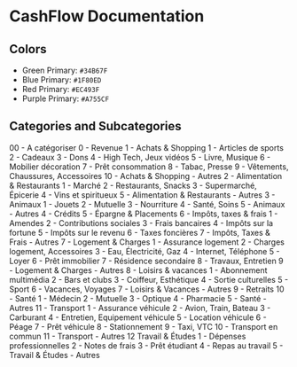#  CashFlow Documentation

## Colors
- Green Primary: `#34B67F`
- Blue Primary: `#1F80ED`
- Red Primary: `#EC493F`
- Purple Primary: `#A755CF`


## Categories and Subcategories

00 - A catégoriser
0 - Revenue
1 - Achats & Shopping
    1 - Articles de sports
    2 - Cadeaux
    3 - Dons
    4 - High Tech, Jeux vidéos
    5 - Livre, Musique
    6 - Mobilier décoration
    7 - Prêt consommation
    8 - Tabac, Presse
    9 - Vêtements, Chaussures, Accessoires
    10 - Achats & Shopping - Autres
2 - Alimentation & Restaurants
    1 - Marché
    2 - Restaurants, Snacks
    3 - Supermarché, Épicerie
    4 - Vins et spiritueux
    5 - Alimentation & Restaurants - Autres
3 - Animaux
    1 - Jouets
    2 - Mutuelle
    3 - Nourriture
    4 - Santé, Soins
    5 - Animaux - Autres
4 - Crédits
5 - Épargne & Placements
6 - Impôts, taxes & frais
    1 - Amendes
    2 - Contributions sociales
    3 - Frais bancaires
    4 - Impôts sur la fortune
    5 - Impôts sur le revenu
    6 - Taxes foncières
    7 - Impôts, Taxes & Frais - Autres
7 - Logement & Charges
    1 - Assurance logement
    2 - Charges logement, Accessoires
    3 - Eau, Électricité, Gaz
    4 - Internet, Téléphone
    5 - Loyer
    6 - Prêt immobilier
    7 - Résidence secondaire
    8 - Travaux, Entretien
    9 - Logement & Charges - Autres
8 - Loisirs & vacances
    1 - Abonnement multimédia
    2 - Bars et clubs
    3 - Coiffeur, Esthétique
    4 - Sortie culturelles
    5 - Sport
    6 - Vacances, Voyages
    7 - Loisirs & Vacances - Autres
9 - Retraits
10 - Santé
    1 - Médecin
    2 - Mutuelle
    3 - Optique
    4 - Pharmacie
    5 - Santé - Autres
11 - Transport
    1 - Assurance véhicule
    2 - Avion, Train, Bateau
    3 - Carburant
    4 - Entretien, Equipement véhicule
    5 - Location véhicule
    6 - Péage
    7 - Prêt véhicule
    8 - Stationnement
    9 - Taxi, VTC
    10 - Transport en commun
    11 - Transport - Autres
12 Travail & Études
    1 - Dépenses professionnelles
    2 - Notes de frais
    3 - Prêt étudiant
    4 - Repas au travail
    5 - Travail & Études - Autres
